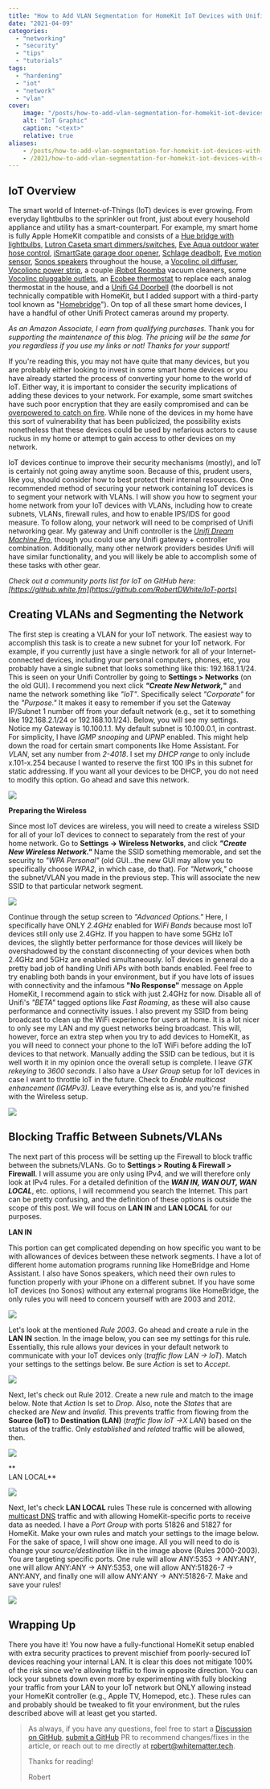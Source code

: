 ```yaml
---
title: "How to Add VLAN Segmentation for HomeKit IoT Devices with Unifi"
date: "2021-04-09"
categories:
  - "networking"
  - "security"
  - "tips"
  - "tutorials"
tags:
  - "hardening"
  - "iot"
  - "network"
  - "vlan"
cover:
    image: "/posts/how-to-add-vlan-segmentation-for-homekit-iot-devices-with-unifi/header_how-to-add-vlan-segmentation-for-homekit-iot-devices-with-unifi.jpg"
    alt: "IoT Graphic"
    caption: "<text>"
    relative: true
aliases:
    - /posts/how-to-add-vlan-segmentation-for-homekit-iot-devices-with-unifi/how-to-add-vlan-segmentation-for-homekit-iot-devices-with-unifi
    - /2021/how-to-add-vlan-segmentation-for-homekit-iot-devices-with-unifi/
---
```


## IoT Overview

The smart world of Internet-of-Things (IoT) devices is ever growing. From everyday lightbulbs to the sprinkler out front, just about every household appliance and utility has a smart-counterpart. For example, my smart home is fully Apple HomeKit compatible and consists of a [Hue bridge with lightbulbs](https://www.amazon.com/gp/product/B07XH4KDR5/ref=as_li_tl?ie=UTF8&camp=1789&creative=9325&creativeASIN=B07XH4KDR5&linkCode=as2&tag=whitematter-20&linkId=df6ecd2d3d2499551ee4fb509a49587b), [Lutron Caseta smart dimmers/switches](https://www.amazon.com/gp/product/B00KLAXFQA/ref=as_li_qf_asin_il_tl?ie=UTF8&tag=whitematter-20&creative=9325&linkCode=as2&creativeASIN=B00KLAXFQA&linkId=7921a6374b4b40c94161f4278c1b33d8 "https://www.amazon.com/gp/product/B00KLAXFQA/ref=as_li_qf_asin_il_tl?ie=UTF8&tag=whitematter-20&creative=9325&linkCode=as2&creativeASIN=B00KLAXFQA&linkId=7921a6374b4b40c94161f4278c1b33d8"), [Eve Aqua outdoor water hose control](https://www.amazon.com/gp/product/B08FBHCPPF/ref=as_li_tl?ie=UTF8&camp=1789&creative=9325&creativeASIN=B08FBHCPPF&linkCode=as2&tag=whitematter-20&linkId=5505218457879d684052765e37db35fa "https://www.amazon.com/gp/product/B08FBHCPPF/ref=as_li_tl?ie=UTF8&camp=1789&creative=9325&creativeASIN=B08FBHCPPF&linkCode=as2&tag=whitematter-20&linkId=5505218457879d684052765e37db35fa"), [iSmartGate garage door opener](https://www.amazon.com/gp/product/B07Q1J7RZM/ref=as_li_tl?ie=UTF8&camp=1789&creative=9325&creativeASIN=B07Q1J7RZM&linkCode=as2&tag=whitematter-20&linkId=dae9862d26805fd0af1e8817bd8645c2 "https://www.amazon.com/gp/product/B07Q1J7RZM/ref=as_li_tl?ie=UTF8&camp=1789&creative=9325&creativeASIN=B07Q1J7RZM&linkCode=as2&tag=whitematter-20&linkId=dae9862d26805fd0af1e8817bd8645c2"), [Schlage deadbolt](https://www.amazon.com/gp/product/B00YUPE85Y/ref=as_li_tl?ie=UTF8&camp=1789&creative=9325&creativeASIN=B00YUPE85Y&linkCode=as2&tag=whitematter-20&linkId=f1f239d916e964e7ba0ed727e7ad4d14 "https://www.amazon.com/gp/product/B00YUPE85Y/ref=as_li_tl?ie=UTF8&camp=1789&creative=9325&creativeASIN=B00YUPE85Y&linkCode=as2&tag=whitematter-20&linkId=f1f239d916e964e7ba0ed727e7ad4d14"), [Eve motion sensor](https://www.amazon.com/gp/product/B01MAV39M8/ref=as_li_tl?ie=UTF8&camp=1789&creative=9325&creativeASIN=B01MAV39M8&linkCode=as2&tag=whitematter-20&linkId=3c4d273460c2b1f2a7201582bb50342e), [Sonos speakers](https://www.amazon.com/gp/product/B07W6RYRZM/ref=as_li_qf_asin_il_tl?ie=UTF8&tag=whitematter-20&creative=9325&linkCode=as2&creativeASIN=B07W6RYRZM&linkId=c06286ddb9cac861e2da524be2f6acc4) throughout the house, a [Vocolinc oil diffuser](https://www.amazon.com/gp/product/B07HMPY7RX/ref=as_li_qf_asin_il_tl?ie=UTF8&tag=whitematter-20&creative=9325&linkCode=as2&creativeASIN=B07HMPY7RX&linkId=3bc57ed9890dc0278b52db28c3d42511), [Vocolionc power strip](https://www.amazon.com/gp/product/B083NFNN99/ref=as_li_qf_asin_il_tl?ie=UTF8&tag=whitematter-20&creative=9325&linkCode=as2&creativeASIN=B083NFNN99&linkId=fc19219e0df43f4a1c56d63749dbad2c), a couple [iRobot Roomba](https://www.amazon.com/gp/product/B08C4JXBPF/ref=as_li_tl?ie=UTF8&camp=1789&creative=9325&creativeASIN=B08C4JXBPF&linkCode=as2&tag=whitematter-20&linkId=7500e53510ab70cfb9e0d237978fe197) vacuum cleaners, some [Vocolinc pluggable outlets](https://www.amazon.com/gp/product/B07NJRS8TX/ref=as_li_tl?ie=UTF8&camp=1789&creative=9325&creativeASIN=B07NJRS8TX&linkCode=as2&tag=whitematter-20&linkId=5ab28257a60b56e62c85132b2afce653), an [Ecobee thermostat](https://www.amazon.com/gp/product/B06W56TBLN/ref=as_li_tl?ie=UTF8&camp=1789&creative=9325&creativeASIN=B06W56TBLN&linkCode=as2&tag=whitematter-20&linkId=59b864438ae9a389b269066a2902cdde) to replace each analog thermostat in the house, and a [Unifi G4 Doorbell](https://www.amazon.com/gp/product/B08L3X9ZZX/ref=as_li_tl?ie=UTF8&camp=1789&creative=9325&creativeASIN=B08L3X9ZZX&linkCode=as2&tag=whitematter-20&linkId=19dd1b06c1c8884232de18bc438fefa1) (the doorbell is not technically compatible with HomeKit, but I added support with a third-party tool known as "[Homebridge](https://homebridge.io/)"). On top of all these smart home devices, I have a handful of other Unifi Protect cameras around my property.

_As an Amazon Associate, I earn from qualifying purchases._ Thank you for _supporting the maintenance of this blog. The pricing will be the same for you regardless if you use my links or not! Thanks for your support!_

If you're reading this, you may not have quite that many devices, but you are probably either looking to invest in some smart home devices or you have already started the process of converting your home to the world of IoT. Either way, it is important to consider the security implications of adding these devices to your network. For example, some smart switches have such poor encryption that they are easily compromised and can be [overpowered to catch on fire](https://www.komando.com/security-privacy/smart-plugs-hacked/757290/). While none of the devices in my home have this sort of vulnerability that has been publicized, the possibility exists nonetheless that these devices could be used by nefarious actors to cause ruckus in my home or attempt to gain access to other devices on my network.

IoT devices continue to improve their security mechanisms (mostly), and IoT is certainly not going away anytime soon. Because of this, prudent users, like you, should consider how to best protect their internal resources. One recommended method of securing your network containing IoT devices is to segment your network with VLANs. I will show you how to segment your home network from your IoT devices with VLANs, including how to create subnets, VLANs, firewall rules, and how to enable IPS/IDS for good measure. To follow along, your network will need to be comprised of Unifi networking gear. My gateway and Unifi controller is the _[Unifi Dream Machine Pro](https://www.amazon.com/gp/product/B086967C9X/ref=as_li_tl?ie=UTF8&camp=1789&creative=9325&creativeASIN=B086967C9X&linkCode=as2&tag=whitematter-20&linkId=4fc0624a437d4bfe761f2ebb02ca61bd)_, though you could use any Unifi gateway + controller combination. Additionally, many other network providers besides Unifi will have similar functionality, and you will likely be able to accomplish some of these tasks with other gear.

_Check out a community ports list for IoT on GitHub here: [https://github.white.fm](https://github.com/RobertDWhite/IoT-ports)_

## **Creating VLANs and Segmenting the Network**

The first step is creating a VLAN for your IoT network. The easiest way to accomplish this task is to create a new subnet for your IoT network. For example, if you currently just have a single network for all of your Internet-connected devices, including your personal computers, phones, etc, you probably have a single subnet that looks something like this: 192.168.1.1/24. This is seen on your Unifi Controller by going to **Settings > Networks** (on the old GUI). I recommend you next click **_"Create New Network,_"** and name the network something like _"IoT"_. Specifically select _"Corporate"_ for the _"Purpose."_ It makes it easy to remember if you set the Gateway IP/Subnet 1 number off from your default network (e.g., set it to something like 192.168.2.1/24 or 192.168.10.1/24). Below, you will see my settings. Notice my Gateway is 10.100.1.1. My default subnet is 10.100.0.1, in contrast. For simplicity, I have _IGMP snooping_ and _UPNP_ enabled. This might help down the road for certain smart components like Home Assistant. For _VLAN_, set any number from _2-4018_. I set my _DHCP range_ to only include x.101-x.254 because I wanted to reserve the first 100 IPs in this subnet for static addressing. If you want all your devices to be DHCP, you do not need to modify this option. Go ahead and save this network.

![](/posts/how-to-add-vlan-segmentation-for-homekit-iot-devices-with-unifi/images/Screen-Shot-2021-04-08-at-3.03.01-PM-1024x879.png)

**Preparing the Wireless**

Since most IoT devices are wireless, you will need to create a wireless SSID for all of your IoT devices to connect to separately from the rest of your home network. Go to **Settings -> Wireless Networks**, and click **_"Create New Wireless Network."_** Name the SSID something memorable, and set the security to _"WPA Personal"_ (old GUI...the new GUI may allow you to specifically choose _WPA2_, in which case, do that). For _"Network,"_ choose the subnet/VLAN you made in the previous step. This will associate the new SSID to that particular network segment.

![](/posts/how-to-add-vlan-segmentation-for-homekit-iot-devices-with-unifi/images/Screen-Shot-2021-04-08-at-3.16.16-PM-1024x557.png)

Continue through the setup screen to _"Advanced Options."_ Here, I specifically have ONLY _2.4GHz_ enabled for _WiFi Bands_ because most IoT devices still only use 2.4GHz. If you happen to have some 5GHz IoT devices, the slightly better performance for those devices will likely be overshadowed by the constant disconnecting of your devices when both 2.4GHz and 5GHz are enabled simultaneously. IoT devices in general do a pretty bad job of handling Unifi APs with both bands enabled. Feel free to try enabling both bands in your environment, but if you have lots of issues with connectivity and the infamous **"No Response"** message on Apple HomeKit, I recommend again to stick with just 2.4GHz for now. Disable all of Unifi's _"BETA"_ tagged options like _Fast Roaming_, as these will also cause performance and connectivity issues. I also prevent my SSID from being broadcast to clean up the WiFi experience for users at home. It is a lot nicer to only see my LAN and my guest networks being broadcast. This will, however, force an extra step when you try to add devices to HomeKit, as you will need to connect your phone to the IoT WiFi before adding the IoT devices to that network. Manually adding the SSID can be tedious, but it is well worth it in my opinion once the overall setup is complete. I leave _GTK rekeying_ to _3600 seconds_. I also have a _User Group_ setup for IoT devices in case I want to throttle IoT in the future. Check to _Enable multicast enhancement (IGMPv3)_. Leave everything else as is, and you're finished with the Wireless setup.

![](/posts/how-to-add-vlan-segmentation-for-homekit-iot-devices-with-unifi/images/Screen-Shot-2021-04-08-at-3.15.50-PM-869x1024.png)

## **Blocking Traffic Between Subnets/VLANs**

The next part of this process will be setting up the Firewall to block traffic between the subnets/VLANs. Go to **Settings > Routing & Firewall > Firewall**. I will assume you are only using IPv4, and we will therefore only look at IPv4 rules. For a detailed definition of the _**WAN IN, WAN OUT, WAN LOCAL**_, etc. options, I will recommend you search the Internet. This part can be pretty confusing, and the definition of these options is outside the scope of this post. We will focus on **LAN IN** and **LAN LOCAL** for our purposes.

**LAN IN**

This portion can get complicated depending on how specific you want to be with allowances of devices between these network segments. I have a lot of different home automation programs running like HomeBridge and Home Assistant. I also have Sonos speakers, which need their own rules to function properly with your iPhone on a different subnet. If you have some IoT devices (no Sonos) without any external programs like HomeBridge, the only rules you will need to concern yourself with are 2003 and 2012.

![](/posts/how-to-add-vlan-segmentation-for-homekit-iot-devices-with-unifi/images/Screen-Shot-2021-04-08-at-3.48.20-PM-1024x335.png)

Let's look at the mentioned _Rule 2003_. Go ahead and create a rule in the **LAN IN** section. In the image below, you can see my settings for this rule. Essentially, this rule allows your devices in your default network to communicate with your IoT devices only (_traffic flow LAN -> IoT_). Match your settings to the settings below. Be sure _Action_ is set to _Accept_.

![](/posts/how-to-add-vlan-segmentation-for-homekit-iot-devices-with-unifi/images/Screen-Shot-2021-04-08-at-3.49.12-PM-1024x715.png)

Next, let's check out Rule 2012. Create a new rule and match to the image below. Note that _Action_ Is set to _Drop_. Also, note the _States_ that are checked are _New_ and _Invalid_. This prevents traffic from flowing from the **Source (IoT)** to **Destination (LAN)** (_traffic flow IoT ->X LAN_) based on the status of the traffic. Only _established_ and _related_ traffic will be allowed, then.

![](/posts/how-to-add-vlan-segmentation-for-homekit-iot-devices-with-unifi/images/Screen-Shot-2021-04-08-at-4.00.57-PM-1013x1024.png)

**  
LAN LOCAL**

![](/posts/how-to-add-vlan-segmentation-for-homekit-iot-devices-with-unifi/images/Screen-Shot-2021-04-08-at-3.44.52-PM-1024x209.png)

Next, let's check **LAN LOCAL** rules These rule is concerned with allowing [multicast DNS](https://www.ionos.com/digitalguide/server/know-how/multicast-dns/) traffic and with allowing HomeKit-specific ports to receive data as needed. I have a _Port Group_ with ports 51826 and 51827 for HomeKit. Make your own rules and match your settings to the image below. For the sake of space, I will show one image. All you will need to do is change your _source/destination_ like in the image above (Rules 2000-2003). You are targeting specific ports. One rule will allow ANY:5353 -> ANY:ANY, one will allow ANY:ANY -> ANY:5353, one will allow ANY:51826-7 -> ANY:ANY, and finally one will allow ANY:ANY -> ANY:51826-7. Make and save your rules!

![](/posts/how-to-add-vlan-segmentation-for-homekit-iot-devices-with-unifi/images/Screen-Shot-2021-04-08-at-4.09.28-PM-1024x884.png)

## Wrapping Up

There you have it! You now have a fully-functional HomeKit setup enabled with extra security practices to prevent mischief from poorly-secured IoT devices reaching your internal LAN. It is clear this does not mitigate 100% of the risk since we're allowing traffic to flow in opposite direction. You can lock your subnets down even more by experimenting with fully blocking your traffic from your LAN to your IoT network but ONLY allowing instead your HomeKit controller (e.g., Apple TV, Homepod, etc.). These rules can and probably should be tweaked to fit your environment, but the rules described above will at least get you started.

> As always, if you have any questions, feel free to start a [Discussion on GitHub](https://github.com/RobertDWhite/WhiteMatterTech/discussions), [submit a GitHub](https://github.com/RobertDWhite/WhiteMatterTech/pulls) PR to recommend changes/fixes in the article, or reach out to me directly at [robert@whitematter.tech](mailto:robert@whitematter.tech).
>
> Thanks for reading!
>
> Robert
